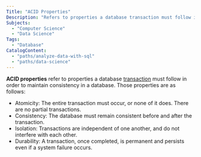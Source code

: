```yaml
---
Title: "ACID Properties"
Description: "Refers to properties a database transaction must follow in order to maintain consistency in a database."
Subjects:
  - "Computer Science"
  - "Data Science"
Tags:
  - "Database"
CatalogContent:
  - "paths/analyze-data-with-sql"
  - "paths/data-science"
---
```


**ACID properties** refer to properties a database [transaction](https://www.codecademy.com/resources/docs/general/database/transaction) must follow in order to maintain consistency in a database. Those properties are as follows:

- Atomicity: The entire transaction must occur, or none of it does. There are no partial transactions.
- Consistency: The database must remain consistent before and after the transaction.
- Isolation: Transactions are independent of one another, and do not interfere with each other.
- Durability: A transaction, once completed, is permanent and persists even if a system failure occurs.
